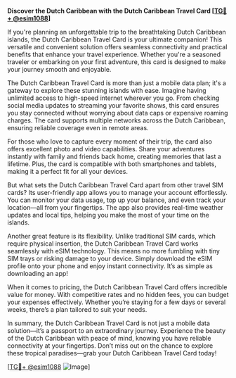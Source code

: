 **Discover the Dutch Caribbean with the Dutch Caribbean Travel Card [[TG💪+ @esim1088](https://t.me/s/esim1088)]**

If you're planning an unforgettable trip to the breathtaking Dutch Caribbean islands, the Dutch Caribbean Travel Card is your ultimate companion! This versatile and convenient solution offers seamless connectivity and practical benefits that enhance your travel experience. Whether you're a seasoned traveler or embarking on your first adventure, this card is designed to make your journey smooth and enjoyable.

The Dutch Caribbean Travel Card is more than just a mobile data plan; it's a gateway to explore these stunning islands with ease. Imagine having unlimited access to high-speed internet wherever you go. From checking social media updates to streaming your favorite shows, this card ensures you stay connected without worrying about data caps or expensive roaming charges. The card supports multiple networks across the Dutch Caribbean, ensuring reliable coverage even in remote areas.

For those who love to capture every moment of their trip, the card also offers excellent photo and video capabilities. Share your adventures instantly with family and friends back home, creating memories that last a lifetime. Plus, the card is compatible with both smartphones and tablets, making it a perfect fit for all your devices.

But what sets the Dutch Caribbean Travel Card apart from other travel SIM cards? Its user-friendly app allows you to manage your account effortlessly. You can monitor your data usage, top up your balance, and even track your location—all from your fingertips. The app also provides real-time weather updates and local tips, helping you make the most of your time on the islands.

Another great feature is its flexibility. Unlike traditional SIM cards, which require physical insertion, the Dutch Caribbean Travel Card works seamlessly with eSIM technology. This means no more fumbling with tiny SIM trays or risking damage to your device. Simply download the eSIM profile onto your phone and enjoy instant connectivity. It’s as simple as downloading an app!

When it comes to pricing, the Dutch Caribbean Travel Card offers incredible value for money. With competitive rates and no hidden fees, you can budget your expenses effectively. Whether you’re staying for a few days or several weeks, there’s a plan tailored to suit your needs.

In summary, the Dutch Caribbean Travel Card is not just a mobile data solution—it’s a passport to an extraordinary journey. Experience the beauty of the Dutch Caribbean with peace of mind, knowing you have reliable connectivity at your fingertips. Don’t miss out on the chance to explore these tropical paradises—grab your Dutch Caribbean Travel Card today!

[[TG💪+ @esim1088](https://t.me/s/esim1088) ![Image](https://i.postimg.cc/Y0z9fWf4/image.png)]
